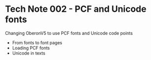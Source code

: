 # Tech Note 002 - PCF and Unicode fonts
Changing OberonV5 to use PCF fonts and Unicode code points

* From fonts to font pages
* Loading PCF fonts
* Unicode in texts

